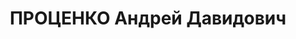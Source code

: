 ---
title: ПРОЦЕНКО Андрей Давидович
description: "1899, х. Дворцов, Курсавський р-н Ставропольського краю, Російська Федерація,\
  \ росіянин, член ВКП(б), освіта середня, прож.: м. Лисичанськ, райвійськком \n \
  \ Військовою колегією Верховного суду СРСР 2 січня 1938 р. засуджений до розстрілу\
  \ Страчений 3 січня 1938 р. \n  Реабілітований у 1958 р."
---